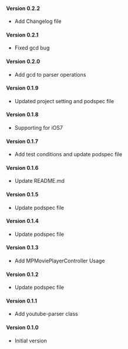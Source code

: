 #### Version 0.2.2

* Add Changelog file

#### Version 0.2.1

* Fixed gcd bug

#### Version 0.2.0

* Add gcd to parser operations

#### Version 0.1.9

* Updated project setting and podspec file

#### Version 0.1.8

* Supporting for iOS7

#### Version 0.1.7

* Add test conditions and update podspec file

#### Version 0.1.6

* Update README.md

#### Version 0.1.5

* Update podspec file

#### Version 0.1.4

* Update podspec file

#### Version 0.1.3

* Add MPMoviePlayerController Usage

#### Version 0.1.2

* Update podspec file

#### Version 0.1.1

* Add youtube-parser class

#### Version 0.1.0

* Initial version
